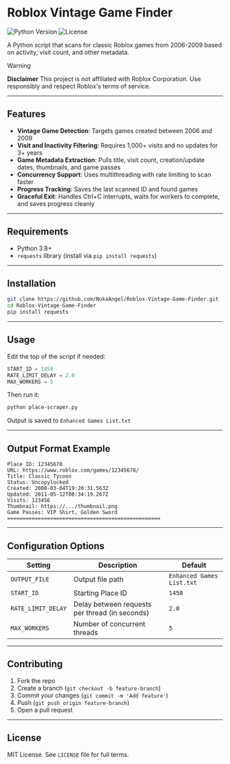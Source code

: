 # Roblox Vintage Game Finder

![Python Version](https://img.shields.io/badge/python-3.8%2B-blue)
![License](https://img.shields.io/badge/license-MIT-green)

A Python script that scans for classic Roblox games from 2006-2009 based on activity, visit count, and other metadata.

> [!WARNING]
> **Disclaimer** This project is not affiliated with Roblox Corporation. Use responsibly and respect Roblox's terms of service.

---

## Features

- **Vintage Game Detection**: Targets games created between 2006 and 2009
- **Visit and Inactivity Filtering**: Requires 1,000+ visits and no updates for 3+ years
- **Game Metadata Extraction**: Pulls title, visit count, creation/update dates, thumbnails, and game passes
- **Concurrency Support**: Uses multithreading with rate limiting to scan faster
- **Progress Tracking**: Saves the last scanned ID and found games
- **Graceful Exit**: Handles Ctrl+C interrupts, waits for workers to complete, and saves progress cleanly

---

## Requirements

- Python 3.8+
- `requests` library (install via `pip install requests`)

---

## Installation

```bash
git clone https://github.com/NokaAngel/Roblox-Vintage-Game-Finder.git
cd Roblox-Vintage-Game-Finder
pip install requests
```

---

## Usage

Edit the top of the script if needed:

```python
START_ID = 1450
RATE_LIMIT_DELAY = 2.0
MAX_WORKERS = 5
```

Then run it:

```bash
python place-scraper.py
```

Output is saved to `Enhanced Games List.txt`

---

## Output Format Example

```
Place ID: 12345678
URL: https://www.roblox.com/games/12345678/
Title: Classic Tycoon
Status: Uncopylocked
Created: 2008-03-04T19:20:31.563Z
Updated: 2011-05-12T08:34:19.267Z
Visits: 123456
Thumbnail: https://.../thumbnail.png
Game Passes: VIP Shirt, Golden Sword
==================================================
```

---

## Configuration Options

| Setting            | Description                                    | Default                   |
| ------------------ | ---------------------------------------------- | ------------------------- |
| `OUTPUT_FILE`      | Output file path                               | `Enhanced Games List.txt` |
| `START_ID`         | Starting Place ID                              | `1450`                    |
| `RATE_LIMIT_DELAY` | Delay between requests per thread (in seconds) | `2.0`                     |
| `MAX_WORKERS`      | Number of concurrent threads                   | `5`                       |

---

## Contributing

1. Fork the repo
2. Create a branch (`git checkout -b feature-branch`)
3. Commit your changes (`git commit -m 'Add feature'`)
4. Push (`git push origin feature-branch`)
5. Open a pull request

---

## License

MIT License. See `LICENSE` file for full terms.
